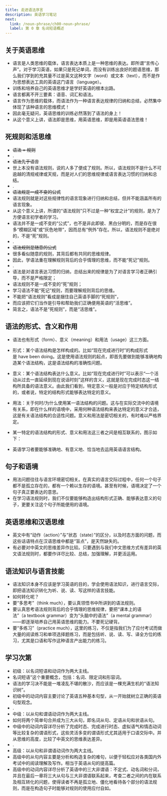 ```yaml
---
title: 走进语法序言
description: 英语学习笔记
next:
  link: /noun-phrase/ch00-noun-phrase/
  label: 第 0 章 名词短语概述
---
```


## 关于英语思维

- 语言是人类思维的载体，语言表达本质上是一种思维的表达。即所谓“言传心声”。对于学习英语，如果只是死记单词，而没有训练出良好的题语思维，那么我们学到的充其量不过是英文这种文字（word）或文本（text），而不是作为思想表达工具的英语这门语言（language）。
- 训练和培养自己的英语思维才是学好英语的根本出路。
- 语言都离不开三要素：语音、词汇和语法。
- 语言作为思维的载体，而语法作为一种语言表达规律的归纳和总结，必然集中体现了该种语言的思维模式！
- 因此毫无疑问，英语思维的训练必然落到了语法的身上！
- 从这个意义上讲，语法即是思维，用英语思维，即是用英语语法思维！

## 死规则和活思维

- ~~语法 = 规则~~
- .
- ~~语法先于语言~~
- 世上本没有语法规则，说的人多了便成了规则。所以，语法规则不是什么不可逾越的清规戒律或天规，而是对人们的思维规律或语言表达习惯的归纳和总结。
- .
- ~~语法规是一成不变的公式~~
- 语法规则就是对这些规律性的语言现象进行归纳和总结，但并不能涵盖所有的语言现象。
- 从这个意义上讲，所谓的“语法规则”只不过是一种“权宜之计”的规则，是为了方便语言初学者的学习。
- 语法并不是一成不变的“公式”，也不是非此即彼、黑白分明的，而是存在很多“模糊区域”或“灰色地带”，因而总有“例外”存在。所以，语法规则不是绝对的，不是“死”规则。
- .
- ~~语法规则是随意的公式~~
- 很多看似随意的规则，其背后都有共同的思维规律。
- 因此，学语法重在理解规则背后的合乎情理的思维，而不能“死记”规则。
- .
- 语法是对语言表达习惯的归纳，总结出来的规律是为了对语言学习者正确引导，而不是严格限定；
- 语法规则不是一成不变的“死”规则；
- 学习语法不能“死记”规则，而要理解规则背后的思维。
- 不能把“语法规则”看成是捆住自己英语手脚的“死规则”，
- 而应该把它们当作是引导和帮助我们正确便用英语的“活思维”。
- 简言之，语法不是“死规则”，而是“活思维”。

## 语法的形式、含义和作用

- 语法也有形式（form）、意义（meaning）和用法（usage）这三方面。
- 形式：某个语法结构是怎样构成的。比如“现在完成进行时”的构成形式是 have been doing。这是使用语法规则的起点，即首先要做到能够准确地构造某个语法结构，这是语法结构的准确性问题。
- 意义：某个语法结构表达什么意义。比如“现在完成进行时”可以表示“一个活动从过去一直延续到现在说话时刻”这样的含义，这就是现在完成时态这一结构所具备的语法意义。由此我们看到，特定意义一般是对应于特定结构形式的，或者说，特定的结构形式能够表达特定的意义。
- 用法：关于何时/为什么使用某一语法结构的问题。这与在实际交流中的语境有关系，即在什么样的语境中，采用何种语法结构来表达特定的意义才合适，这是有关语法结构的合适性问题。意义和用法是密切相关的，有时难以严格界定。
- 某一特定的语法结构的形式、意义和用法这三者之间是相互联系的，图示如下：

- 英语学习者要能够准确地、有意义地、恰当地去运用英语语言结构。

## 句子和语境

- 用法问题往往与语言环境密切相关。在真实的语言交际过程中，任何一个句子都不是孤立存在的，都有一个赖以生存的语境。甚至有时候，语境决定了一个句子真正要表达的意思。
- 在学习语法规则时，我们不仅要能够构造出结构形式正确、能够表达意义的句子，更要关注这个句子所能便用的语境。

## 英语思维和汉语思维

- 英文中有“动作（action）”与“状态（state）”的区分，以及时态方面的问题，而这些话语特点在汉语思维中都是“盲点”，是天然缺失的。
- 有必要对中英文的思维差异作比较。只要遇到与我们中文思维方式有差异的英文语法规则时，都要作详尽比较、总结，加强理解，并更活运用。

## 语法知识与语言技能

- 语法知识本身不应该是学习英语的目的，学会使用语法知识，进行语言交际，即把语法知识转化为听、说、读、写这样的语言技能。
- 如何转化呢？
- 要“多思考”（think much），要认真领悟书中所讲到的语法规则。
- 要认真思考语法规则背后的合乎情理的思维规律，要把“课本上的语法”（a textbook grammar）变为“头脑中的语法”（a mental grammar）——即逐渐培养自己用英语思维的能力。不要死记硬背。
- 要“多练习”（practice much），这里的练习，不仅是指我们为了应付考试而做大量的阅读练习和单项选择题练习，而是包括听、说、读、写、译全方位的练习，尤其是口语和写作这种语言产出能力的练习。

## 学习次第

- 初级：以名词短语和动词作为两大主线。
- 名词短语”这个重要概念，包括：名词、限定词和形容词。
- 语法的学习决不能是一堆凌乱不堪的散沙，而应该是一棵充满生机的“语法知识树”。
- 初级中的动词内容主要讨论了英语五种基本句型，从一开始就树立正确的英语句型观念。
- .
- 中级：以从句和谓语动词作为两大主线。
- 如何将两个简单句合并成为三大从句，即名词从句、定语从句和状语从句。
- 中级中的动词内容详尽分析了完成时态、完成进行时态、虚拟语气和情态动词等比较复杂的谓语形式，这些灵活多变的谓语形式尤其适用于口语交际中。并从思维的高度，比较了中英文的思维表达差异。
- .
- 高级：以从句和非谓语动词作为两大主线。
- 高级中的从句内容主要是分析和构造复杂的难句，以便于轻松应对各类国内外考试中的阅读理解及写作。相当于英语从句的提高篇。
- 高级中的动词内容详尽分析了英语中的三大非谓语：不定式、动名词和分词，并且在最后一章将三大从句与三大非谓语联系起来，考查二者之间的内在联系及相互转化的问题，使得读者不再是孤立地、僵化地看待各个部分的语法规则，而是在构造句子时能够对规则的使用应付自如。
